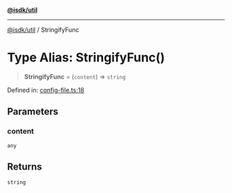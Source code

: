 [**@isdk/util**](../README.md)

***

[@isdk/util](../globals.md) / StringifyFunc

# Type Alias: StringifyFunc()

> **StringifyFunc** = (`content`) => `string`

Defined in: [config-file.ts:18](https://github.com/isdk/util.js/blob/6db2d9183a0020b4684dd604078788d3db3480e8/src/config-file.ts#L18)

## Parameters

### content

`any`

## Returns

`string`

